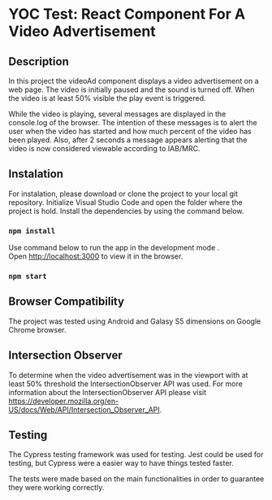 # YOC Test: React Component For A Video Advertisement

## Description

In this project the videoAd component displays a video advertisement on a web page. The video is initially paused and the sound is turned off. When the video is at least 50% visible the play event is triggered. 

While the video is playing, several messages are displayed in the console.log of the browser. The intention of these messages is to alert the user when the video has started and how much percent of the video has been played. Also, after 2 seconds a message appears alerting that the video is now considered viewable according to IAB/MRC.

## Instalation

For instalation, please download or clone the project to your local git repository. Initialize Visual Studio Code and open the folder where the project is hold. Install the dependencies by using the command below.

### `npm install`

Use command below to run the app in the development mode .\
Open [http://localhost:3000](http://localhost:3000) to view it in the browser.

### `npm start`

## Browser Compatibility

The project was tested using Android and Galasy S5 dimensions on Google Chrome browser.

## Intersection Observer

To determine when the video advertisement was in the viewport with at least 50% threshold the IntersectionObserver API was used. For more information about the IntersectionObserver API please visit https://developer.mozilla.org/en-US/docs/Web/API/Intersection_Observer_API.

## Testing

The Cypress testing framework was used for testing. Jest could be used for testing, but Cypress were a easier way to have things tested faster.

The tests were made based on the main functionalities in order to guarantee they were working correctly.
